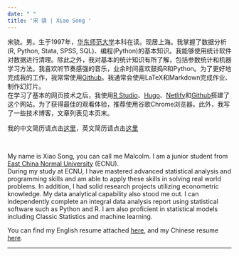 ```yaml
---
date: " "
title: '宋 骁 | Xiao Song '
---
```


宋骁。男。生于1997年，[华东师范大学](https://www.ecnu.edu.cn/)本科在读。现居上海。我掌握了数据分析(R, Python, Stata, SPSS, SQL)、编程(Python)的基本知识。我能够使用统计软件对数据进行清理。除此之外，我对基本的统计知识有所了解，包括参数统计和机器学习方法。我喜欢听节奏感强的音乐，业余时间喜欢鼓捣R和Python。为了更好地完成我的工作，我常常使用[Github](https://github.com/ECSTA7Y)。我通常会使用LaTeX和Markdown完成作业、制作幻灯片。  
在学习了基本的网页技术之后，我使用[R Studio](https://www.rstudio.com/)、[Hugo](https://themes.gohugo.io/)、[Netlify](https://www.netlify.com/)和[Github](https://github.com/ECSTA7Y/Mysite)搭建了这个网站。为了获得最佳的观看体验，推荐使用谷歌Chrome浏览器。此外，我写了一些技术博客，文章列表见本页末。

我的中文简历请点击[这里](/zhresume/)，英文简历请点击[这里](/enresume/)

&emsp;

My name is Xiao Song, you can call me Malcolm. I am a junior student from  [East China Normal University](http://english.ecnu.edu.cn/) (ECNU).  
During my study at ECNU, I have mastered advanced statistical analysis and programming skills and am able to apply these skills in solving real world problems. In addition, I had solid research projects utilizing econometric knowledge. My data analytical capability also stood me out. I can independently complete an integral data analysis report using statistical software such as Python and R. I am also proficient in statistical models including Classic Statistics and machine learning.

You can find my English resume attached [here](/englishresume/), and my Chinese resume [here](/chnresume/).

---




